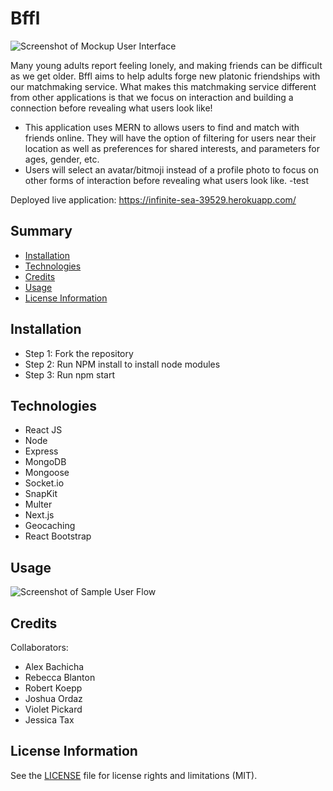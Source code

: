 # Bffl
![Screenshot of Mockup User Interface](./assets/proposalScreenShot.png)

Many young adults report feeling lonely, and making friends can be difficult as we get older. Bffl aims to help adults forge new platonic friendships with our matchmaking service. What makes this matchmaking service different from other applications is that we focus on interaction and building a connection before revealing what users look like!

- This application uses MERN to allows users to find and match with friends online. They will have the option of filtering for users near their location as well as preferences for shared interests, and parameters for ages, gender, etc.
- Users will select an avatar/bitmoji instead of a profile photo to focus on other forms of interaction before revealing what users look like.
-test

Deployed live application: https://infinite-sea-39529.herokuapp.com/

## Summary
- [Installation](#installation)
- [Technologies](#technologies)
- [Credits](#credits)
- [Usage](#usage)
- [License Information](#license-information)

## Installation
- Step 1: Fork the repository
- Step 2: Run NPM install to install node modules
- Step 3: Run npm start

## Technologies
- React JS
- Node
- Express
- MongoDB
- Mongoose
- Socket.io
- SnapKit
- Multer
- Next.js
- Geocaching
- React Bootstrap

## Usage
![Screenshot of Sample User Flow](./assets/bffluserflow2.jpg)

## Credits
Collaborators:

- Alex Bachicha
- Rebecca Blanton
- Robert Koepp
- Joshua Ordaz
- Violet Pickard
- Jessica Tax

## License Information

See the [LICENSE](LICENSE) file for license rights and limitations (MIT).
